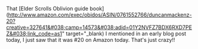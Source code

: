 That [Elder Scrolls Oblivion guide book](http://www.amazon.com/exec/obidos/ASIN/0761552766/duncanmackenz-20?creative=327641&#038;camp=14573&#038;adid=01Y2NVFZ7BDX6RXD7PEZ&#038;link_code=as1" target="_blank) I mentioned in an early blog post today, I just saw that it was #20 on Amazon today. That's just crazy!!
